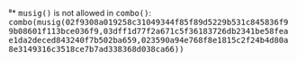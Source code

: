 ⁸* <tt>musig()</tt> is not allowed in <tt>combo()</tt>: <tt>combo(musig(02f9308a019258c31049344f85f89d5229b531c845836f99b08601f113bce036f9,03dff1d77f2a671c5f36183726db2341be58feae1da2deced843240f7b502ba659,023590a94e768f8e1815c2f24b4d80a8e3149316c3518ce7b7ad338368d038ca66))</tt>

<!--
**Seguralopez124/Seguralopez124** is a ✨ _special_ ✨ repository because its `README.md` (this file) appears on your GitHub profile.

Here are some ideas to get you started:

- 🔭 I’m currently working on ...
- 🌱 I’m currently learning ...
- 👯 I’m looking to collaborate on ...
- 🤔 I’m looking for help with ...
- 💬 Ask me about ...
- 📫 How to reach me: ...
- 😄 Pronouns: ...
- ⚡ Fun fact: ...
-->
